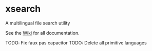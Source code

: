 # xsearch

A multilingual file search utility

See the [Wiki](https://github.com/clarkcb/xsearch/wiki) for all documentation.

TODO: Fix faux pas capacitor
TODO: Delete all primitive languages
